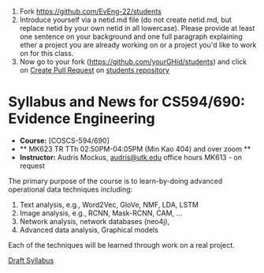 1. Fork  https://github.com/EvEng-22/students
1. Introduce yourself via a netid.md file (do not create netid.md, but replace netid by     your own netid in all lowercase). Please provide at least one sentence on your background and one full paragraph explaining ether a project you are already working on or a project you'd like to work on for this class. 
1. Now go to your fork (https://github.com/yourGHid/students) and click on [Create Pull Request](https://help.github.com/articles/using-pull-requests/) on [students repository](https://github.com/EvEng-22/students)
       

# Syllabus and News for CS594/690: Evidence Engineering

* **Course:** [COSCS-594/690]
* ** MK623  TR TTh 02:50PM-04:05PM  (Min Kao 404) and over zoom  **
* **Instructor:** Audris Mockus, [audris@utk.edu](mailto:audris@utk.edu) office hours MK613 - on request


The primary purpose of the course is to learn-by-doing advanced operational data techniques including:
1. Text analysis, e.g., Word2Vec, GloVe, NMF, LDA, LSTM
2. Image analysis, e.g., RCNN, Mask-RCNN, CAM, ...
3. Network analysis, network databases (neo4j), 
4. Advanced data analysis, Graphical models

Each of the techniques will be learned through work on a real project. 

[Draft Syllabus](https://github.com/EvEng-22/news/blob/master/ee.pdf)
